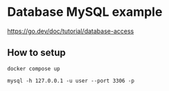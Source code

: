 # Database MySQL example

https://go.dev/doc/tutorial/database-access

## How to setup

```
docker compose up
```

```
mysql -h 127.0.0.1 -u user --port 3306 -p
```
